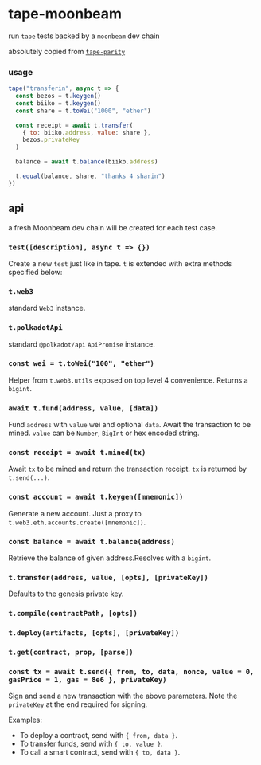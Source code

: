 # tape-moonbeam

run `tape` tests backed by a `moonbeam` dev chain

absolutely copied from [`tape-parity`](https://github.com/hyperdivision/tape-parity)

### usage 

```js
tape("transferin", async t => {
  const bezos = t.keygen()
  const biiko = t.keygen()
  const share = t.toWei("1000", "ether")

  const receipt = await t.transfer(
    { to: biiko.address, value: share },
    bezos.privateKey
  )

  balance = await t.balance(biiko.address)

  t.equal(balance, share, "thanks 4 sharin")
})
```

## api

a fresh Moonbeam dev chain will be created for each test case.

### `test([description], async t => {})`

Create a new `test` just like in tape. `t` is extended with extra methods
specified below:

### `t.web3`

standard `Web3` instance.

### `t.polkadotApi`

standard `@polkadot/api` `ApiPromise` instance.

### `const wei = t.toWei("100", "ether")`

Helper from `t.web3.utils` exposed on top level 4 convenience. Returns a `bigint`.

### `await t.fund(address, value, [data])`

Fund `address` with `value` wei and optional `data`. Await the transaction to be
mined. `value` can be `Number`, `BigInt` or hex encoded string.

### `const receipt = await t.mined(tx)`

Await `tx` to be mined and return the transaction receipt. `tx` is returned by `t.send(...)`.

### `const account = await t.keygen([mnemonic])`

Generate a new account. Just a proxy to `t.web3.eth.accounts.create([mnemonic])`.

### `const balance = await t.balance(address)`

Retrieve the balance of given address.Resolves with a `bigint`.

### `t.transfer(address, value, [opts], [privateKey])`

Defaults to the genesis private key.

### `t.compile(contractPath, [opts])`

### `t.deploy(artifacts, [opts], [privateKey])`

### `t.get(contract, prop, [parse])`

### `const tx = await t.send({ from, to, data, nonce, value = 0, gasPrice = 1, gas = 8e6 }, privateKey)`

Sign and send a new transaction with the above parameters. Note the `privateKey`
at the end required for signing.

Examples:

* To deploy a contract, send with `{ from, data }`.
* To transfer funds, send with `{ to, value }`.
* To call a smart contract, send with `{ to, data }`.
